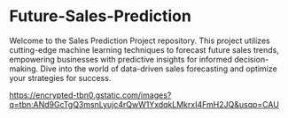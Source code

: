 # Future-Sales-Prediction
Welcome to the Sales Prediction Project repository. This project utilizes cutting-edge machine learning techniques to forecast future sales trends, empowering businesses with predictive insights for informed decision-making. Dive into the world of data-driven sales forecasting and optimize your strategies for success.

https://encrypted-tbn0.gstatic.com/images?q=tbn:ANd9GcTgQ3msnLyujc4rQwW1YxdqkLMkrxI4FmH2JQ&usqp=CAU
